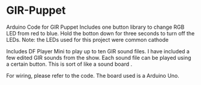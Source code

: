 # GIR-Puppet
Arduino Code for GIR Puppet
Includes one button library to change RGB LED from red to blue. Hold the botton down for three seconds to turn off the LEDs. 
Note: the LEDs used for this project were common cathode

Includes DF Player Mini to play up to ten GIR sound files. I have included a few edited GIR sounds from the show. Each sound file can be played using a certain button. This is sort of like a sound board .

For wiring, please refer to the code. The board used is a Arduino Uno.
